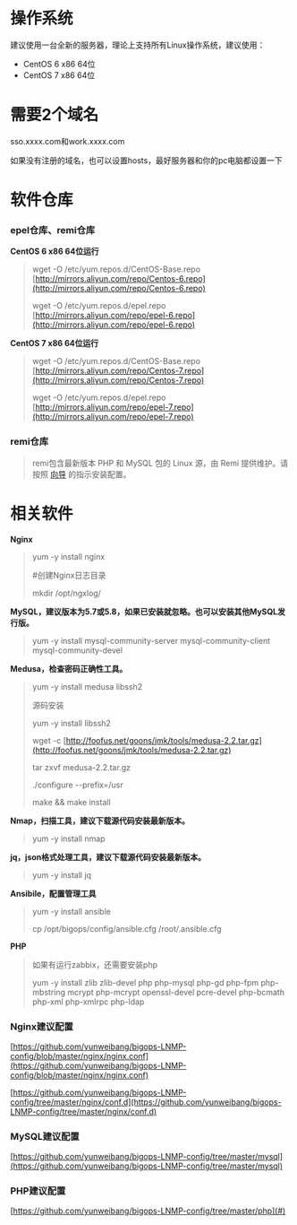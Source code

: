 # 操作系统

建议使用一台全新的服务器，理论上支持所有Linux操作系统，建议使用：

* CentOS 6 x86 64位
* CentOS 7 x86 64位

# 需要2个域名

sso.xxxx.com和work.xxxx.com

如果没有注册的域名，也可以设置hosts，最好服务器和你的pc电脑都设置一下

# 软件仓库

### epel仓库、remi仓库

**CentOS 6 x86 64位运行**

> wget -O /etc/yum.repos.d/CentOS-Base.repo [http://mirrors.aliyun.com/repo/Centos-6.repo](http://mirrors.aliyun.com/repo/Centos-6.repo)
>
> wget -O /etc/yum.repos.d/epel.repo [http://mirrors.aliyun.com/repo/epel-6.repo](http://mirrors.aliyun.com/repo/epel-6.repo)

**CentOS 7 x86 64位运行**

> wget -O /etc/yum.repos.d/CentOS-Base.repo [http://mirrors.aliyun.com/repo/Centos-7.repo](http://mirrors.aliyun.com/repo/Centos-7.repo)
>
> wget -O /etc/yum.repos.d/epel.repo [http://mirrors.aliyun.com/repo/epel-7.repo](http://mirrors.aliyun.com/repo/epel-7.repo)

### **remi仓库**

> remi包含最新版本 PHP 和 MySQL 包的 Linux 源，由 Remi 提供维护。请按照 [向导](https://rpms.remirepo.net/wizard/ "向导") 的指示安装配置。

# 相关软件

**Nginx**

> yum -y install nginx
>
> \#创建Nginx日志目录
>
> mkdir /opt/ngxlog/

**MySQL，建议版本为5.7或5.8，如果已安装就忽略。也可以安装其他MySQL发行版。**

> yum -y install mysql-community-server mysql-community-client mysql-community-devel

**Medusa，检查密码正确性工具。**

> yum -y install medusa libssh2
>
> 源码安装
>
> yum -y install libssh2
>
> wget -c [http://foofus.net/goons/jmk/tools/medusa-2.2.tar.gz](http://foofus.net/goons/jmk/tools/medusa-2.2.tar.gz)
>
> tar zxvf medusa-2.2.tar.gz
>
> ./configure --prefix=/usr
>
> make && make install

**Nmap，扫描工具，建议下载源代码安装最新版本。**

> yum -y install nmap

**jq，json格式处理工具，建议下载源代码安装最新版本。**

> yum -y install jq

**Ansibile，配置管理工具**

> yum -y install ansible
>
> cp /opt/bigops/config/ansible.cfg /root/.ansible.cfg

**PHP**

> 如果有运行zabbix，还需要安装php
>
> yum -y install zlib zlib-devel php php-mysql php-gd php-fpm php-mbstring mcrypt php-mcrypt openssl-devel pcre-devel php-bcmath php-xml php-xmlrpc php-ldap

### Nginx**建议配置**

[https://github.com/yunweibang/bigops-LNMP-config/blob/master/nginx/nginx.conf](https://github.com/yunweibang/bigops-LNMP-config/blob/master/nginx/nginx.conf)

[https://github.com/yunweibang/bigops-LNMP-config/tree/master/nginx/conf.d](https://github.com/yunweibang/bigops-LNMP-config/tree/master/nginx/conf.d)

### MySQL**建议配置**

[https://github.com/yunweibang/bigops-LNMP-config/tree/master/mysql](https://github.com/yunweibang/bigops-LNMP-config/tree/master/mysql)

### PHP**建议配置**

[https://github.com/yunweibang/bigops-LNMP-config/tree/master/php](#)

